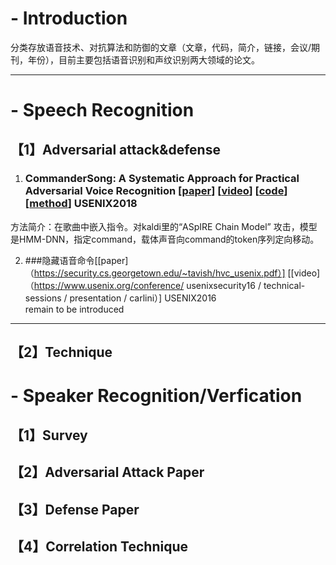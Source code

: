 # - Introduction
分类存放语音技术、对抗算法和防御的文章（文章，代码，简介，链接，会议/期刊，年份），目前主要包括语音识别和声纹识别两大领域的论文。

---
# - Speech Recognition

## 【1】Adversarial attack&defense
1. ### CommanderSong: A Systematic Approach for Practical Adversarial Voice Recognition [[paper](https://www.usenix.org/system/files/conference/usenixsecurity18/sec18-yuan.pdf)]  [[video](https://www.usenix.org/conference/usenixsecurity18/presentation/yuan-xuejing)] [[code]()] [[method]()] USENIX2018</br>
  方法简介：在歌曲中嵌入指令。对kaldi里的“ASpIRE Chain Model” 攻击，模型是HMM-DNN，指定command，载体声音向command的token序列定向移动。

2. ###隐藏语音命令[[paper]（https://security.cs.georgetown.edu/~tavish/hvc_usenix.pdf）] [[video] （https://www.usenix.org/conference/ usenixsecurity16 / technical-sessions / presentation / carlini）] USENIX2016 </br>
remain to be introduced

---
## 【2】Technique
# - Speaker Recognition/Verfication
## 【1】Survey
## 【2】Adversarial Attack Paper
## 【3】Defense Paper
## 【4】Correlation Technique
